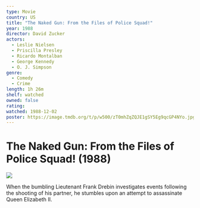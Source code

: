 ```yaml
---
type: Movie
country: US
title: "The Naked Gun: From the Files of Police Squad!"
year: 1988
director: David Zucker
actors:
  - Leslie Nielsen
  - Priscilla Presley
  - Ricardo Montalban
  - George Kennedy
  - O. J. Simpson
genre:
  - Comedy
  - Crime
length: 1h 26m
shelf: watched
owned: false
rating:
watched: 1988-12-02
poster: https://image.tmdb.org/t/p/w500/zT0mhZqZQJE1gSY5Eg9qcGP4NYo.jpg
---
```


# The Naked Gun: From the Files of Police Squad! (1988)

![](https://image.tmdb.org/t/p/w500/zT0mhZqZQJE1gSY5Eg9qcGP4NYo.jpg)

When the bumbling Lieutenant Frank Drebin investigates events following the shooting of his partner, he stumbles upon an attempt to assassinate Queen Elizabeth II.